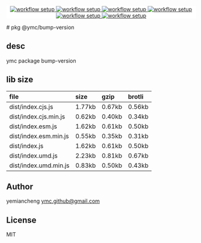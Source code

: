 <p align="center" style="background:white;">
<!-- github workflow stat:s -->
<!-- one line and center  -->
  <a href="https://github.com/YMC-GitHub">
    <img alt="workflow setup" src="https://img.shields.io/static/v1?label=pkg&message=done&color=ff69b4&style=flat-square" />
  </a>
  <a href="https://github.com/YMC-GitHub">
    <img alt="workflow setup" src="https://img.shields.io/static/v1?label=cod&message=done&color=ff69b4&style=flat-square" />
  </a>
    <a href="https://github.com/YMC-GitHub">
    <img alt="workflow setup" src="https://img.shields.io/static/v1?label=dep&message=done&color=ff69b4&style=flat-square" />
  </a>
  <a href="https://github.com/YMC-GitHub">
    <img alt="workflow setup" src="https://img.shields.io/static/v1?label=lin&message=done&color=ff69b4&style=flat-square" />
  </a>
    <a href="https://github.com/YMC-GitHub">
    <img alt="workflow setup" src="https://img.shields.io/static/v1?label=tes&message=fail&color=ff69b4&style=flat-square" />
  </a>
      <a href="https://github.com/YMC-GitHub">
    <img alt="workflow setup" src="https://img.shields.io/static/v1?label=pro&message=done&color=ff69b4&style=flat-square" />
  </a>


  <!-- https://img.shields.io/badge/<LABEL>-<MESSAGE>-<COLOR> -->
  <!-- https://img.shields.io/static/v1?label=<LABEL>&message=<MESSAGE>&color=<COLOR> -->
<!-- github workflow stat:e -->
</p>
# pkg @ymc/bump-version

## desc
ymc package bump-version

## lib size  
file | size | gzip | brotli
:---- | :---- | :---- | :----
dist/index.cjs.js | 1.77kb | 0.67kb | 0.56kb
dist/index.cjs.min.js | 0.62kb | 0.40kb | 0.34kb
dist/index.esm.js | 1.62kb | 0.61kb | 0.50kb
dist/index.esm.min.js | 0.55kb | 0.35kb | 0.31kb
dist/index.js | 1.62kb | 0.61kb | 0.50kb
dist/index.umd.js | 2.23kb | 0.81kb | 0.67kb
dist/index.umd.min.js | 0.83kb | 0.50kb | 0.43kb

## Author
yemiancheng <ymc.github@gmail.com>

## License
MIT